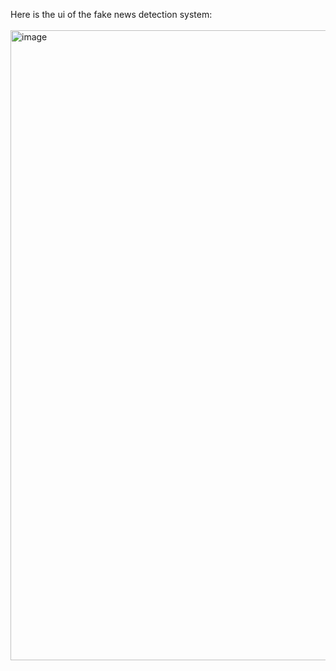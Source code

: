 Here is the ui of the fake news detection system:
<br>
<br>
<img width="1920" height="1008" alt="image" src="https://github.com/user-attachments/assets/691f2f53-34b5-4e3f-8b05-f8943dd74965" />

